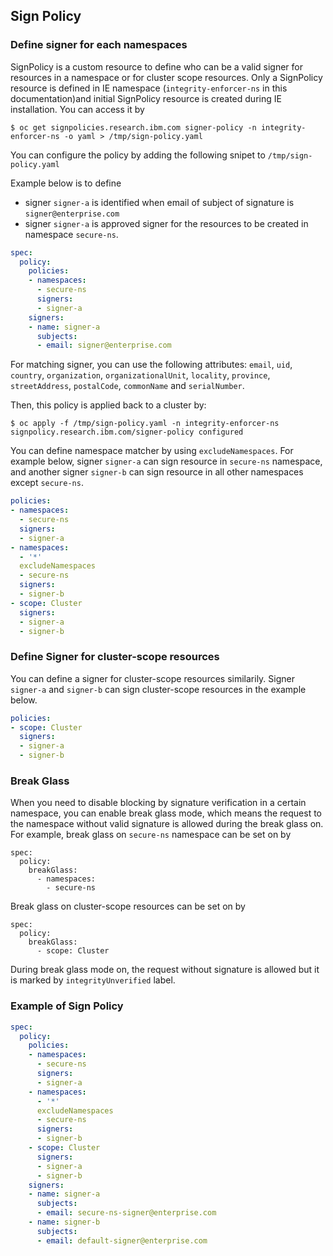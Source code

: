 ## Sign Policy

### Define signer for each namespaces

SignPolicy is a custom resource to define who can be a valid signer for resources in a namespace or for cluster scope resources.
Only a SignPolicy resource is defined in IE namespace (`integrity-enforcer-ns` in this documentation)and initial SignPolicy resource is created during IE installation. You can access it by
```
$ oc get signpolicies.research.ibm.com signer-policy -n integrity-enforcer-ns -o yaml > /tmp/sign-policy.yaml
```

You can configure the policy by adding the following snipet to `/tmp/sign-policy.yaml`

Example below is to define
- signer `signer-a` is identified when email of subject of signature is `signer@enterprise.com`
- signer `signer-a` is approved signer for the resources to be created in namespace `secure-ns`.

```yaml
spec:
  policy:
    policies:
    - namespaces:
      - secure-ns
      signers:
      - signer-a
    signers:
    - name: signer-a
      subjects:
      - email: signer@enterprise.com
```

For matching signer, you can use the following attributes: `email`, `uid`, `country`, `organization`, `organizationalUnit`, `locality`, `province`, `streetAddress`, `postalCode`, `commonName` and `serialNumber`.

Then, this policy is applied back to a cluster by:

```
$ oc apply -f /tmp/sign-policy.yaml -n integrity-enforcer-ns signpolicy.research.ibm.com/signer-policy configured
```

You can define namespace matcher by using `excludeNamespaces`. For example below, signer `signer-a` can sign resource in `secure-ns` namespace, and another signer `signer-b` can sign resource in all other namespaces except `secure-ns`.

```yaml
policies:
- namespaces:
  - secure-ns
  signers:
  - signer-a
- namespaces:
  - '*'
  excludeNamespaces
  - secure-ns
  signers:
  - signer-b
- scope: Cluster
  signers:
  - signer-a
  - signer-b
```

### Define Signer for cluster-scope resources
You can define a signer for cluster-scope resources similarily. Signer `signer-a` and `signer-b` can sign cluster-scope resources in the example below.

```yaml
policies:
- scope: Cluster
  signers:
  - signer-a
  - signer-b
```

### Break Glass
When you need to disable blocking by signature verification in a certain namespace, you can enable break glass mode, which means the request to the namespace without valid signature is allowed during the break glass on. For example, break glass on `secure-ns` namespace can be set on by

```
spec:
  policy:
    breakGlass:
      - namespaces:
        - secure-ns
```
Break glass on cluster-scope resources can be set on by
```
spec:
  policy:
    breakGlass:
      - scope: Cluster
```

During break glass mode on, the request without signature is allowed but it is marked by `integrityUnverified` label.


### Example of Sign Policy

```yaml
spec:
  policy:
    policies:
    - namespaces:
      - secure-ns
      signers:
      - signer-a
    - namespaces:
      - '*'
      excludeNamespaces
      - secure-ns
      signers:
      - signer-b
    - scope: Cluster
      signers:
      - signer-a
      - signer-b
    signers:
    - name: signer-a
      subjects:
      - email: secure-ns-signer@enterprise.com
    - name: signer-b
      subjects:
      - email: default-signer@enterprise.com
```

